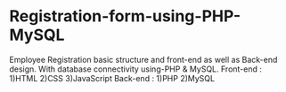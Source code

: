# Registration-form-using-PHP-MySQL

Employee Registration basic structure and front-end as well as Back-end design.
With database connectivity using-PHP & MySQL.
Front-end : 1)HTML
            2)CSS
            3)JavaScript
Back-end :  1)PHP
            2)MySQL
